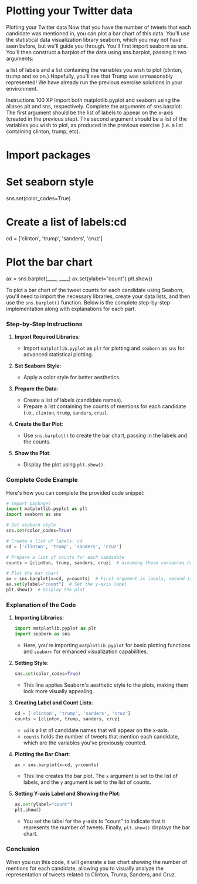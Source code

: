 # Plotting your Twitter data

Plotting your Twitter data
Now that you have the number of tweets that each candidate was mentioned in, you can plot a bar chart of this data. You'll use the statistical data visualization library seaborn, which you may not have seen before, but we'll guide you through. You'll first import seaborn as sns. You'll then construct a barplot of the data using sns.barplot, passing it two arguments:

a list of labels and
a list containing the variables you wish to plot (clinton, trump and so on.)
Hopefully, you'll see that Trump was unreasonably represented! We have already run the previous exercise solutions in your environment.

Instructions
100 XP
Import both matplotlib.pyplot and seaborn using the aliases plt and sns, respectively.
Complete the arguments of sns.barplot:
The first argument should be the list of labels to appear on the x-axis (created in the previous step).
The second argument should be a list of the variables you wish to plot, as produced in the previous exercise (i.e. a list containing clinton, trump, etc).

# Import packages



# Set seaborn style
sns.set(color_codes=True)

# Create a list of labels:cd
cd = ['clinton', 'trump', 'sanders', 'cruz']

# Plot the bar chart
ax = sns.barplot(____, ____)
ax.set(ylabel="count")
plt.show()


To plot a bar chart of the tweet counts for each candidate using Seaborn, you'll need to import the necessary libraries, create your data lists, and then use the `sns.barplot()` function. Below is the complete step-by-step implementation along with explanations for each part.

### Step-by-Step Instructions

1. **Import Required Libraries**:
   - Import `matplotlib.pyplot` as `plt` for plotting and `seaborn` as `sns` for advanced statistical plotting.

2. **Set Seaborn Style**:
   - Apply a color style for better aesthetics.

3. **Prepare the Data**:
   - Create a list of labels (candidate names).
   - Prepare a list containing the counts of mentions for each candidate (i.e., `clinton`, `trump`, `sanders`, `cruz`).

4. **Create the Bar Plot**:
   - Use `sns.barplot()` to create the bar chart, passing in the labels and the counts.

5. **Show the Plot**:
   - Display the plot using `plt.show()`.

### Complete Code Example

Here's how you can complete the provided code snippet:

```python
# Import packages
import matplotlib.pyplot as plt
import seaborn as sns

# Set seaborn style
sns.set(color_codes=True)

# Create a list of labels: cd
cd = ['clinton', 'trump', 'sanders', 'cruz']

# Prepare a list of counts for each candidate
counts = [clinton, trump, sanders, cruz]  # assuming these variables have been defined

# Plot the bar chart
ax = sns.barplot(x=cd, y=counts)  # First argument is labels, second is counts
ax.set(ylabel="count")  # Set the y-axis label
plt.show()  # Display the plot
```

### Explanation of the Code

1. **Importing Libraries**:
   ```python
   import matplotlib.pyplot as plt
   import seaborn as sns
   ```
   - Here, you're importing `matplotlib.pyplot` for basic plotting functions and `seaborn` for enhanced visualization capabilities.

2. **Setting Style**:
   ```python
   sns.set(color_codes=True)
   ```
   - This line applies Seaborn's aesthetic style to the plots, making them look more visually appealing.

3. **Creating Label and Count Lists**:
   ```python
   cd = ['clinton', 'trump', 'sanders', 'cruz']
   counts = [clinton, trump, sanders, cruz]
   ```
   - `cd` is a list of candidate names that will appear on the x-axis.
   - `counts` holds the number of tweets that mention each candidate, which are the variables you've previously counted.

4. **Plotting the Bar Chart**:
   ```python
   ax = sns.barplot(x=cd, y=counts)
   ```
   - This line creates the bar plot. The `x` argument is set to the list of labels, and the `y` argument is set to the list of counts.

5. **Setting Y-axis Label and Showing the Plot**:
   ```python
   ax.set(ylabel="count")
   plt.show()
   ```
   - You set the label for the y-axis to "count" to indicate that it represents the number of tweets. Finally, `plt.show()` displays the bar chart.

### Conclusion
When you run this code, it will generate a bar chart showing the number of mentions for each candidate, allowing you to visually analyze the representation of tweets related to Clinton, Trump, Sanders, and Cruz.